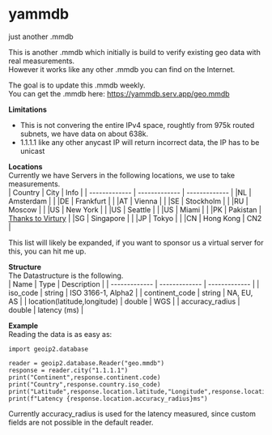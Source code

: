 # yammdb
just another .mmdb

This is another .mmdb which initially is build to verify existing geo data with real measurements.<br>
However it works like any other .mmdb you can find on the Internet.<br>

The goal is to update this .mmdb weekly.<br>
You can get the .mmdb here: https://yammdb.serv.app/geo.mmdb<br>

**Limitations**<br>
- This is not convering the entire IPv4 space, roughtly from 975k routed subnets, we have data on about 638k.
- 1.1.1.1 like any other anycast IP will return incorrect data, the IP has to be unicast

**Locations**<br>
Currently we have Servers in the following locations, we use to take measurements.<br>
| Country          | City          | Info   |
| ------------- | ------------- | ------------- |
|NL             | Amsterdam     |               |
|DE             | Frankfurt     |               |
|AT             | Vienna        |               |
|SE             | Stockholm     |               |
|RU             | Moscow        |               |
|US             | New York      |               |
|US             | Seattle       |               |
|US             | Miami         |               |
|PK             | Pakistan      | [Thanks to Virtury](https://virtury.com/) |
|SG             | Singapore     |               |
|JP             | Tokyo         |               |
|CN             | Hong Kong     | CN2           |

This list will likely be expanded, if you want to sponsor us a virtual server for this, you can hit me up.<br>

**Structure**<br>
The Datastructure is the following.<br>
| Name                         | Type          | Description        |
| -------------                | ------------- | -------------      |
| iso_code                     | string        | ISO 3166-1, Alpha2 |
| continent_code               | string        | NA, EU, AS         |
| location(latitude,longitude) | double        | WGS                |
| accuracy_radius              | double        | latency (ms)       |    

**Example**<br>
Reading the data is as easy as:
```
import geoip2.database

reader = geoip2.database.Reader("geo.mmdb")
response = reader.city("1.1.1.1")
print("Continent",response.continent.code)
print("Country",response.country.iso_code)
print("Latitude",response.location.latitude,"Longitude",response.location.longitude)
print(f"Latency {response.location.accuracy_radius}ms")
```
Currently accuracy_radius is used for the latency measured, since custom fields are not possible in the default reader.